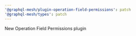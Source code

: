 ```yaml
---
'@graphql-mesh/plugin-operation-field-permissions': patch
'@graphql-mesh/types': patch
---
```


New Operation Field Permissions plugin
